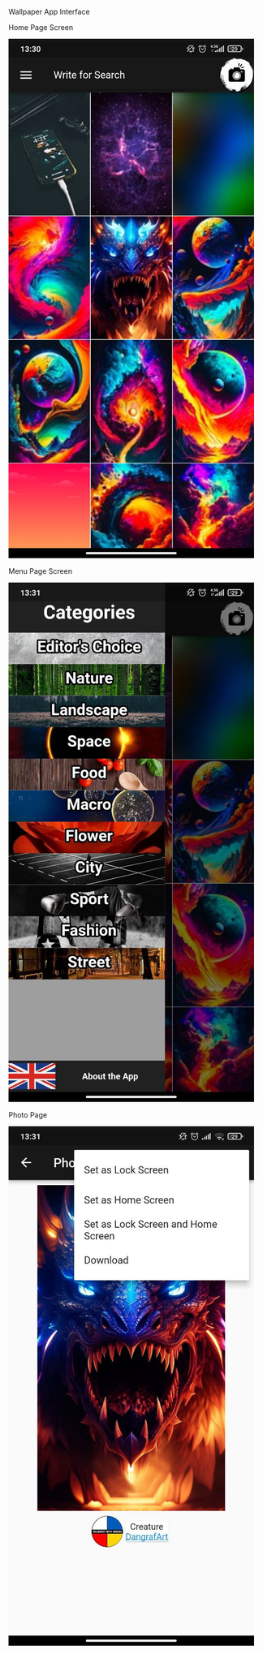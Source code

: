 Wallpaper App Interface


Home Page Screen

![](lib/photos/homepage.jpg)


Menu Page Screen

![](lib/photos/menupage.jpg)



Photo Page

![](lib/photos/photopage.jpg)